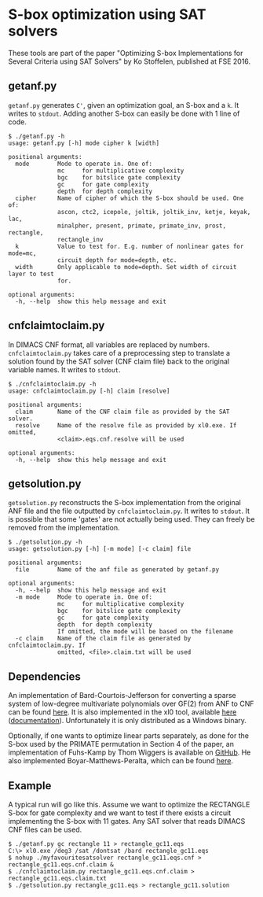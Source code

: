 # S-box optimization using SAT solvers

These tools are part of the paper "Optimizing S-box Implementations for Several Criteria using SAT Solvers" by Ko Stoffelen, published at FSE 2016.

## getanf.py

`getanf.py` generates `C'`, given an optimization goal, an S-box and a `k`. It writes to `stdout`. Adding another S-box can easily be done with 1 line of code.

```
$ ./getanf.py -h
usage: getanf.py [-h] mode cipher k [width]

positional arguments:
  mode        Mode to operate in. One of:
              mc     for multiplicative complexity
              bgc    for bitslice gate complexity
              gc     for gate complexity
              depth  for depth complexity
  cipher      Name of cipher of which the S-box should be used. One of:
              ascon, ctc2, icepole, joltik, joltik_inv, ketje, keyak, lac,
              minalpher, present, primate, primate_inv, prost, rectangle,
              rectangle_inv
  k           Value to test for. E.g. number of nonlinear gates for mode=mc,
              circuit depth for mode=depth, etc.
  width       Only applicable to mode=depth. Set width of circuit layer to test
              for.

optional arguments:
  -h, --help  show this help message and exit
```

## cnfclaimtoclaim.py

In DIMACS CNF format, all variables are replaced by numbers. `cnfclaimtoclaim.py` takes care of a preprocessing step to translate a solution found by the SAT solver (CNF claim file) back to the original variable names. It writes to `stdout`.

```
$ ./cnfclaimtoclaim.py -h
usage: cnfclaimtoclaim.py [-h] claim [resolve]

positional arguments:
  claim       Name of the CNF claim file as provided by the SAT solver.
  resolve     Name of the resolve file as provided by xl0.exe. If omitted,
              <claim>.eqs.cnf.resolve will be used

optional arguments:
  -h, --help  show this help message and exit
```

## getsolution.py

`getsolution.py` reconstructs the S-box implementation from the original ANF file and the file outputted by `cnfclaimtoclaim.py`. It writes to `stdout`. It is possible that some 'gates' are not actually being used. They can freely be removed from the implementation.

```
$ ./getsolution.py -h
usage: getsolution.py [-h] [-m mode] [-c claim] file

positional arguments:
  file        Name of the anf file as generated by getanf.py

optional arguments:
  -h, --help  show this help message and exit
  -m mode     Mode to operate in. One of:
              mc     for multiplicative complexity
              bgc    for bitslice gate complexity
              gc     for gate complexity
              depth  for depth complexity
              If omitted, the mode will be based on the filename
  -c claim    Name of the claim file as generated by cnfclaimtoclaim.py. If
              omitted, <file>.claim.txt will be used
```

## Dependencies

An implementation of Bard-Courtois-Jefferson for converting a sparse system of low-degree multivariate polynomials over GF(2) from ANF to CNF can be found [here](http://www.nicolascourtois.com/software/CourtoisBardJefferson_public_distribution.zip). It is also implemented in the xl0 tool, available [here](http://www.nicolascourtois.com/software/xl0.exe) ([documentation](http://cryptosystem.net/aes/tools.html)). Unfortunately it is only distributed as a Windows binary.

Optionally, if one wants to optimize linear parts separately, as done for the S-box used by the PRIMATE permutation in Section 4 of the paper, an implementation of Fuhs-Kamp by Thom Wiggers is available on [GitHub](https://github.com/thomwiggers/find-shortest-slp). He also implemented Boyar-Matthews-Peralta, which can be found [here](https://github.com/thomwiggers/slp-heuristic).

## Example

A typical run will go like this. Assume we want to optimize the RECTANGLE S-box for gate complexity and we want to test if there exists a circuit implementing the S-box with 11 gates. Any SAT solver that reads DIMACS CNF files can be used.

```
$ ./getanf.py gc rectangle 11 > rectangle_gc11.eqs
C:\> xl0.exe /deg3 /sat /dontsat /bard rectangle_gc11.eqs
$ nohup ./myfavouritesatsolver rectangle_gc11.eqs.cnf > rectangle_gc11.eqs.cnf.claim &
$ ./cnfclaimtoclaim.py rectangle_gc11.eqs.cnf.claim > rectangle_gc11.eqs.claim.txt
$ ./getsolution.py rectangle_gc11.eqs > rectangle_gc11.solution
```
